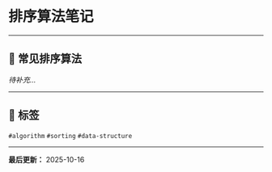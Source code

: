 # 排序算法笔记

---

## 📝 常见排序算法

_待补充..._

---

## 🔖 标签
`#algorithm` `#sorting` `#data-structure`

---

**最后更新：** 2025-10-16

